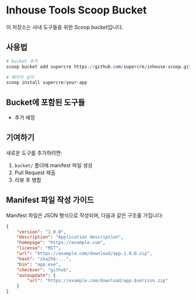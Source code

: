 # Inhouse Tools Scoop Bucket

이 저장소는 사내 도구들을 위한 Scoop bucket입니다.

## 사용법

```powershell
# bucket 추가
scoop bucket add supercre https://github.com/supercre/inhouse-scoop.git

# 패키지 설치
scoop install supercre/your-app
```

## Bucket에 포함된 도구들

- 추가 예정

## 기여하기

새로운 도구를 추가하려면:

1. `bucket/` 폴더에 manifest 파일 생성
2. Pull Request 제출
3. 리뷰 후 병합

## Manifest 파일 작성 가이드

Manifest 파일은 JSON 형식으로 작성되며, 다음과 같은 구조를 가집니다:

```json
{
    "version": "1.0.0",
    "description": "Application description",
    "homepage": "https://example.com",
    "license": "MIT",
    "url": "https://example.com/download/app-1.0.0.zip",
    "hash": "sha256:...",
    "bin": "app.exe",
    "checkver": "github",
    "autoupdate": {
        "url": "https://example.com/download/app-$version.zip"
    }
}
```
